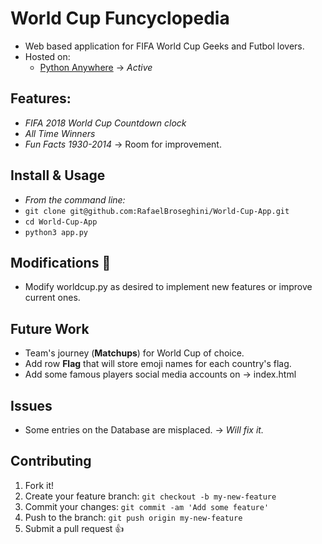 # World Cup Funcyclopedia
* Web based application for FIFA World Cup Geeks and Futbol lovers.
* Hosted on:
  * [Python Anywhere](http://tortellinibroseghini.pythonanywhere.com/) -> *Active*

## Features:
 * *FIFA 2018 World Cup Countdown clock*
 * *All Time Winners*
 * *Fun Facts 1930-2014* -> Room for improvement.

 ## Install & Usage
* *From the command line:*
* `git clone git@github.com:RafaelBroseghini/World-Cup-App.git`
* `cd World-Cup-App`
* `python3 app.py`

## Modifications :hammer:
  * Modify worldcup.py as desired to implement new features or improve current ones.

## Future Work
  * Team's journey (**Matchups**) for World Cup of choice.
  * Add row **Flag** that will store emoji names for each country's flag.
  * Add some famous players social media accounts on -> index.html

## Issues
* Some entries on the Database are misplaced. -> *Will fix it.*

## Contributing

1. Fork it!
2. Create your feature branch: `git checkout -b my-new-feature`
3. Commit your changes: `git commit -am 'Add some feature'`
4. Push to the branch: `git push origin my-new-feature`
5. Submit a pull request :+1: